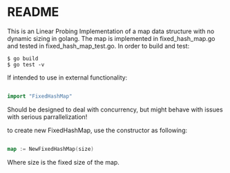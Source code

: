 README
======

This is an Linear Probing Implementation of a map data structure with no  dynamic sizing in golang. The map is 
implemented in fixed_hash_map.go and tested in fixed_hash_map_test.go. In order to build and test:

	$ go build
	$ go test -v

If intended to use in external functionality:

```go

import "FixedHashMap"

```

Should be designed to deal with concurrency, but might behave with issues with serious parrallelization!

to create new FixedHashMap, use the constructor as following:

```go

map := NewFixedHashMap(size)

```

Where size is the fixed size of the map.
